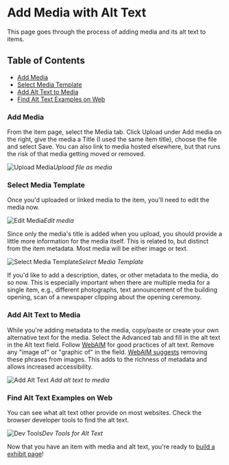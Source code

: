 # Add Media with Alt Text

This page goes through the process of adding media and its alt text to items.

## Table of Contents

* [Add Media](add\_alt\_text\_media.md#add-media)
* [Select Media Template](add\_alt\_text\_media.md#select-media-template)
* [Add Alt Text to Media](add\_alt\_text\_media.md#add-alt-text-to-media)
* [Find Alt Text Examples on Web](add\_alt\_text\_media.md#find-alt-text-examples-on-web)

### Add Media

From the item page, select the Media tab. Click Upload under Add media on the right, give the media a Title (I used the same item title), choose the file and select Save. You can also link to media hosted elsewhere, but that runs the risk of that media getting moved or removed.

![Upload Media](../../help\_files/New\_Item\_Media.png)_Upload file as media_

### Select Media Template

Once you'd uploaded or linked media to the item, you'll need to edit the media now.

![Edit Media](../../help\_files/Edit\_Media.png)_Edit media_

Since only the media's title is added when you upload, you should provide a little more information for the media itself. This is related to, but distinct from the item metadata. Most media will be either image or text.

![Select Media Template](../../help\_files/Media\_Template.png)_Select Media Template_

If you'd like to add a description, dates, or other metadata to the media, do so now. This is especially important when there are multiple media for a single item, e.g., different photographs, text announcement of the building opening, scan of a newspaper clipping about the opening ceremony.

### Add Alt Text to Media

While you're adding metadata to the media, copy/paste or create your own alternative text for the media. Select the Advanced tab and fill in the alt text in the Alt text field. Follow [WebAIM](https://webaim.org/techniques/alttext/#context) for good practices of alt text. Remove any "image of" or "graphic of" in the field. [WebAIM suggests](https://webaim.org/techniques/alttext/#context) removing these phrases from images. This adds to the richness of metadata and allows increased accessibility.

![Add Alt Text](../../help\_files/Alt\_Text\_Add.png) _Add alt text to media_

### Find Alt Text Examples on Web

You can see what alt text other provide on most websites. Check the browser developer tools to find the alt text.

![Dev Tools](../../help\_files/Alt\_Text\_Dev\_Tools.png)_Dev Tools for Alt Text_

Now that you have an item with media and alt text, you're ready to [build a exhibit page](build\_page.md)!
